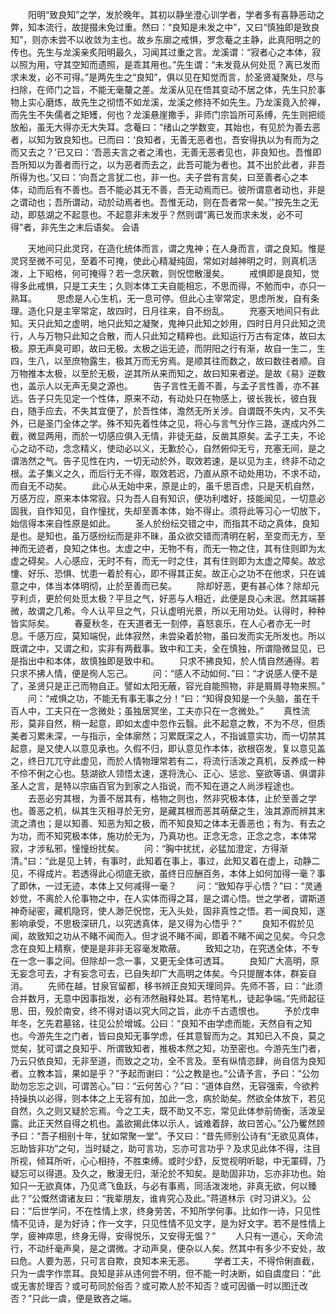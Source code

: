 <!-- { "loadSidebar": true } -->
　　阳明“致良知”之学，发於晚年。其初以静坐澄心训学者，学者多有喜静恶动之弊，知本流行，故提掇未免过重。然曰：“良知是未发之中”，又曰“慎独即是致良知”，则亦未尝不以收敛为主也。故乡东廓之戒惧，罗念菴之主静，此真阳明之的传也。先生与龙溪亲炙阳明最久，习闻其过重之言。龙溪谓：“寂者心之本体，寂以照为用，守其空知而遗照，是乖其用也。”先生谓：“未发竟从何处觅？离已发而求未发，必不可得。”是两先生之“良知”，俱以见在知觉而言，於圣贤凝聚处，尽与扫除，在师门之旨，不能无毫釐之差。龙溪从见在悟其变动不居之体，先生只於事物上实心磨炼，故先生之彻悟不如龙溪，龙溪之修持不如先生。乃龙溪竟入於禅，而先生不失儒者之矩矱，何也？龙溪悬崖撒手，非师门宗旨所可系缚，先生则把缆放船，虽无大得亦无大失耳。念菴曰：“绪山之学数变，其始也，有见於为善去恶者，以知为致良知也。已而曰：‘良知者，无善无恶者也，吾安得执以为有而为之而又去之？’已又曰：‘吾恶夫言之者之淆也，无善无恶者见也，非良知也。吾惟即吾所知以为善者而行之，以为恶者而去之，此吾可能为者也。其不出於此者，非吾所得为也。’又曰：‘向吾之言犹二也，非一也。夫子尝有言矣，曰至善者心之本体，动而后有不善也。吾不能必其无不善，吾无动焉而已。彼所谓意者动也，非是之谓动也；吾所谓动，动於动焉者也。吾惟无动，则在吾者常一矣。’”按先生之无动，即慈湖之不起意也。不起意非未发乎？然则谓“离已发而求未发，必不可得”者，非先生之末后语矣。
会语

　　天地间只此灵窍，在造化统体而言，谓之鬼神；在人身而言，谓之良知。惟是灵窍至微不可见，至着不可掩，使此心精凝纯固，常如对越神明之时，则真机活泼，上下昭格，何可掩得？若一念厌斁，则怳惚散漫矣。
　　戒惧即是良知，觉得多此戒惧，只是工夫生；久则本体工夫自能相忘，不思而得，不勉而中，亦只一熟耳。
　　思虑是人心生机，无一息可停。但此心主宰常定，思虑所发，自有条理。造化只是主宰常定，故四时，日月往来，自不纷乱。
　　充塞天地间只有此知。天只此知之虚明，地只此知之凝聚，鬼神只此知之妙用，四时日月只此知之流行，人与万物只此知之合散，而人只此知之精粹也。此知运行万古有定体，故曰太极。原无声臭可即，故曰无极。太极之运无迹，而阴阳之行有渐，故自一生二，生四，生八，以至庶物露生，极其万而无穷焉。是顺其往而数之，故曰数往者顺。自万物推本太极，以至於无极，逆其所从来而知之，故曰知来者逆。是故《易》逆数也，盖示人以无声无臭之源也。
　　告子言性无善不善，与孟子言性善，亦不甚远。告子只先见定一个性体，原来不动，有动处只在物感上，彼长我长，彼白我白，随手应去，不失其宜便了，於吾性体，澹然无所关涉。自谓既不失内，又不失外，已是圣门全体之学。殊不知先着性体之见，将心与言气分作三路，遂成内外二截，微显两用，而於一切感应俱入无情，非徒无益，反凿其原矣。孟子工夫，不论心之动不动，念念精义，使动必以义，无歉於心，自然俯仰无亏，充塞无间，是之谓浩然之气。告子见性在内，一切无动於外，取效若速，是以见为主，终非不动之根。孟子集义之久，而后行无不得，取效若迟，乃直从原不动处用功，不求不动，而自无不动矣。
　　此心从无始中来，原是止的，虽千思百虑，只是天机自然，万感万应，原来本体常寂。只为吾人自有知识，便功利嗜好，技能闻见，一切意必固我，自作知见，自作憧扰，失却至善本体，始不得止。须将此等习心一切放下，始信得本来自性原是如此。
　　圣人於纷纭交错之中，而指其不动之真体，良知是也。是知也，虽万感纷纭而是非不昧，虽众欲交错而清明在躬，至变而无方，至神而无迹者，良知之体也。太虚之中，无物不有，而无一物之住，其有住则即为太虚之碍矣。人心感应，无时不有，而无一时之住，其有住则即为太虚之障矣。故忿懥、好乐、恐惧、忧患一着於有心，即不得其正矣。故正心之功不在他求，只在诚意之中，体当本体明彻，止於至善而已矣。
　　除却好恶，更有甚心体？除却元亨利贞，更於何处觅太极？平旦之气，好恶与人相近，此便是良心未泯。然其端甚微，故谓之几希。今人认平旦之气，只认虚明光景，所以无用功处。认得时，种种皆实际矣。
　　春夏秋冬，在天道者无一刻停，喜怒哀乐，在人心者亦无一时息。千感万应，莫知端倪，此体寂然，未尝染着於物，虽曰发而实无所发也。所以既谓之中，又谓之和，实非有两截事。致中和工夫，全在慎独，所谓隐微显见，已是指出中和本体，故慎独即是致中和。
　　只求不拂良知，於人情自然通得。若只求不拂人情，便是徇人忘己。
　　问：“感人不动如何、”曰：“才说感人便不是了，圣贤只是正己而物自正。譬如太阳无蔽，容光自能照物，非是屑屑寻物来照。”
　　问：“戒惧之功，不能无有事无事之分！”曰：“知得良知是一个头脑，虽在千百人中，工夫只在一念微处；虽独居冥坐，工夫亦只在一念微处。”
　　真性流形，莫非自然，稍一起意，即如太虚中忽作云翳。此不起意之教，不为不尽，但质美者习累未深，一与指示，全体廓然；习累既深之人，不指诚意实功，而一切禁其起意，是又使人以意见承也。久假不归，即认意见作本体，欲根窃发，复以意见盖之，终日兀兀守此虚见，而於人情物理常若有二，将流行活泼之真机，反养成一种不伶不俐之心也。慈湖欲人领悟太速，遂将洗心、正心、惩忿、窒欲等语、俱谓非圣人之言，是特以宗庙百官为到家之人指说，而不知在道之人尚涉程途也。
　　去恶必穷其根，为善不居其有，格物之则也，然非究极本体，止於至善之学也。善恶之机，纵其生灭相寻於无穷，是藏其根而恶其萌蘖之生，浊其源而辨其末流之清也；是以知善、知恶为知之极，而不知良知之体本无善恶也；有为、有去之为功，而不知究极本体，施功於无为，乃真功也。正念无念，正念之念，本体常寂，才涉私邪，憧憧纷扰矣。
　　问：“胸中扰扰，必猛加澄定，方得渐清。”曰：“此是见上转，有事时，此知着在事上，事过，此知又着在虚上，动静二见，不得成片。若透得此心彻底无欲，虽终日应酬百务，本体上如何加得一毫？事了即休，一过无迹，本体上又何减得一毫？
　　问：“致知存乎心悟？”曰：“灵通妙觉，不离於人伦事物之中，在人实体而得之耳，是之谓心悟。世之学者，谓斯道神奇祕密，藏机隐窍，使人渺茫怳惚，无入头处，固非真性之悟。若一闻良知，遂影响承受，不思极深研几，以究透真体，是又得为心悟乎？”
　　良知不假於见闻，故致知之功从不睹不闻而入。但才说不睹不闻，即着不睹不闻之见矣。今只念念在良知上精察，使是是非非无容毫发欺蔽。
　　致知之功，在究透全体，不专在一念一事之间。但除却一念一事，又更无全体可透耳。
　　良知广大高明，原无妄念可去，才有妄念可去，已自失却广大高明之体矣。今只提醒本体，群妄自消。
　　先师在越，甘泉官留都，移书辨正良知天理同异。先师不答，曰：“此须合并数月，无意中因事指发，必有沛然融释处耳。若恃笔札，徒起争端。”先师起征思、田，殁於南安，终不得对语以究大同之旨，此亦千古遗恨也。
　　予於戊申年冬，乞先君墓铭，往见公於增城。公曰：“良知不由学虑而能，天然自有之知也。今游先生之门者，皆曰良知无事学虑，任其意智而为之。其知已入不良，莫之觉矣，犹可谓之良知乎、所谓致知者，推极本然之知，功至密也。今游先生门者，乃云只依良知，无非至道，而致之之功，全不言及。至有纵情恣肆，尚自信为良知者。立教本旨，果如是乎？”予起而谢曰：“公之教是也。”公请予言，予曰：“公勿助勿忘忘之训，可谓苦心。”曰：“云何苦心？”曰：“道体自然，无容强索，今欲矜持操执以必得，则本体之上无容有加，加此一念，病於助矣。然欲全体放下，若见自然，久之则又疑於忘焉。今之工夫，既不助又不忘，常见此体参前倚衡，活泼呈露。此正天然自得之机也。盖欲揭此体以示人，诚难着辞，故曰苦心。”公乃矍然顾予曰：“吾子相别十年，犹如常聚一堂”。予又曰：“昔先师别公诗有“无欲见真体，忘助皆非功”之句，当时疑之，助可言功，忘亦可言功乎？及求见此体不得，注目所视，倾耳所听，心心相持，不胜束缚。或时少舒，反觉视明听聪，中无罣碍，乃疑忘可以得道。及久之，散漫无归，渐沦於不知矣。是助固非功，忘亦非功也。始知只一无欲真体，乃见鸢飞鱼跃，与必有事焉，同活泼泼地，非真无欲，何以臻此？”公慨然谓诸友曰：“我辈朋友，谁肯究心及此。”蒋道林示《时习讲义》。公曰：“后世学问，不在性情上求，终身劳苦，不知所学何事。比如作一诗，只见性情不见诗，是为好诗；作一文字，只见性情不见文字，是为好文字。若不是性情上学，疲神瘁思，终身无得，安得悦乐，又安得无愠？”
　　人只有一道心，天命流行，不动纤毫声臭，是之谓微。才动声臭，便杂以人矣。然其中有多少不安处，故曰危。人要为恶，只可言自欺，良知本来无恶。
　　学者工夫，不得伶俐直截，只为一虞字作祟耳。良知是非从违何尝不明，但不能一时决断，如自虞度曰：“此或无害於理否？或可苟同於俗否？或可欺人於不知否？或可因循一时以图迁改否？”只此一虞，便是致吝之端。
